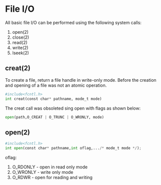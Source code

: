 # File I/O

All basic file I/O can be performed using the following system calls:
1. open(2)
2. close(2)
3. read(2)
4. write(2)
5. lseek(2)

## creat(2)

To create a file, return a file handle in write-only mode. Before the creation and opening of a file was not an atomic operation.

```Python
#include<fcntl.h>
int creat(const char* pathname, mode_t mode)
```

The creat call was obsoleted sing open with flags as shown below:
```Python
open(path,O_CREAT | O_TRUNC | O_WRONLY, mode)
```

## open(2)

```Python
#include<fcntl.h>
int open(const char* pathname,int oflag,.../* mode_t mode */);
```

oflag:
1. O_RDONLY - open in read only mode
2. O_WRONLY - write only mode
3. O_RDWR - open for reading and writing